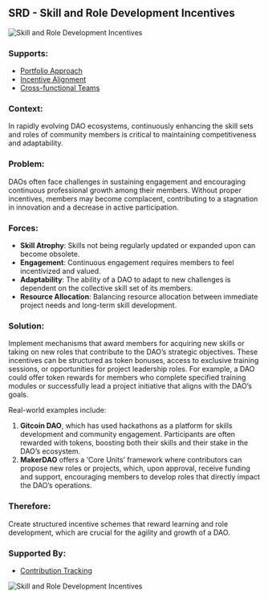 ## SRD - Skill and Role Development Incentives

![Skill and Role Development Incentives](./output/illustrations/skill_and_role_development_incentives.png)

### Supports:

* [Portfolio Approach](./portfolio_approach.html)
* [Incentive Alignment](./incentive_alignment.html)
* [Cross-functional Teams](./cross_functional_teams.md)

### Context:

In rapidly evolving DAO ecosystems, continuously enhancing the skill sets and roles of community members is critical to maintaining competitiveness and adaptability.

### Problem:

DAOs often face challenges in sustaining engagement and encouraging continuous professional growth among their members. Without proper incentives, members may become complacent, contributing to a stagnation in innovation and a decrease in active participation.

### Forces:

- **Skill Atrophy**: Skills not being regularly updated or expanded upon can become obsolete.
- **Engagement**: Continuous engagement requires members to feel incentivized and valued.
- **Adaptability**: The ability of a DAO to adapt to new challenges is dependent on the collective skill set of its members.
- **Resource Allocation**: Balancing resource allocation between immediate project needs and long-term skill development.

### Solution:

Implement mechanisms that award members for acquiring new skills or taking on new roles that contribute to the DAO’s strategic objectives. These incentives can be structured as token bonuses, access to exclusive training sessions, or opportunities for project leadership roles. For example, a DAO could offer token rewards for members who complete specified training modules or successfully lead a project initiative that aligns with the DAO’s goals.

Real-world examples include:
1. **Gitcoin DAO**, which has used hackathons as a platform for skills development and community engagement. Participants are often rewarded with tokens, boosting both their skills and their stake in the DAO’s ecosystem.
2. **MakerDAO** offers a ‘Core Units’ framework where contributors can propose new roles or projects, which, upon approval, receive funding and support, encouraging members to develop roles that directly impact the DAO’s operations.

### Therefore:

Create structured incentive schemes that reward learning and role development, which are crucial for the agility and growth of a DAO.

### Supported By:

* [Contribution Tracking](./contribution_tracking.html)

![Skill and Role Development Incentives](./output/skill_and_role_development_incentives_specific_graph.png)
